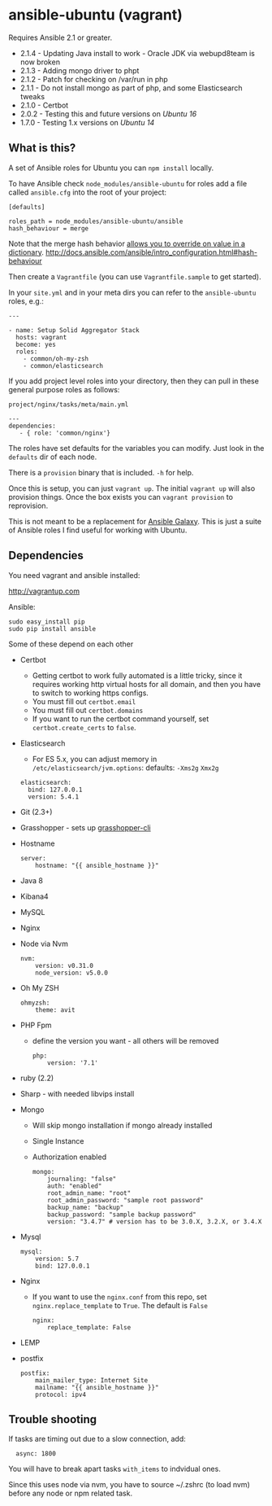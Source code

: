 # ansible-ubuntu (vagrant)

Requires Ansible 2.1 or greater.

* 2.1.4 - Updating Java install to work - Oracle JDK via webupd8team is now broken
* 2.1.3 - Adding mongo driver to phpt
* 2.1.2 - Patch for checking on /var/run in php
* 2.1.1 - Do not install mongo as part of php, and some Elasticsearch tweaks
* 2.1.0 - Certbot
* 2.0.2 - Testing this and future versions on *Ubuntu 16*
* 1.7.0 - Testing 1.x versions on *Ubuntu 14*

## What is this?

A set of Ansible roles for Ubuntu you can `npm install` locally.

To have Ansible check `node_modules/ansible-ubuntu` for roles add a file called `ansible.cfg` into the root of your project:

```
[defaults]

roles_path = node_modules/ansible-ubuntu/ansible
hash_behaviour = merge
```

Note that the merge hash behavior [allows you to override on value in a dictionary](http://stackoverflow.com/a/25131711/186636).
http://docs.ansible.com/ansible/intro_configuration.html#hash-behaviour

Then create a `Vagrantfile` (you can use `Vagrantfile.sample` to get started).

In your `site.yml` and in your meta dirs you can refer to the `ansible-ubuntu` roles, e.g.:

```
---

- name: Setup Solid Aggregator Stack
  hosts: vagrant
  become: yes
  roles:
    - common/oh-my-zsh
    - common/elasticsearch
```

If you add project level roles into your directory, then they can pull in these general purpose roles as follows:

`project/nginx/tasks/meta/main.yml`

```
---
dependencies:
   - { role: 'common/nginx'}
```

The roles have set defaults for the variables you can modify. Just look in the `defaults` dir of each node.

There is a `provision` binary that is included. `-h` for help.

Once this is setup, you can just `vagrant up`. The initial `vagrant up` will also provision things. Once the box exists
you can `vagrant provision` to reprovision.

This is not meant to be a replacement for [Ansible Galaxy](https://galaxy.ansible.com/). This is just a suite of Ansible roles I find useful for working with Ubuntu.

## Dependencies

You need vagrant and ansible installed:

http://vagrantup.com

Ansible:

```
sudo easy_install pip
sudo pip install ansible
```

Some of these depend on each other

* Certbot
    * Getting certbot to work fully automated is a little tricky, since it requires working http virtual hosts for all domain, and then you have to switch to working https configs.
    * You must fill out `certbot.email`
    * You must fill out `certbot.domains`
    * If you want to run the certbot command yourself, set `certbot.create_certs` to `false`.
* Elasticsearch
    * For ES 5.x, you can adjust memory in `/etc/elasticsearch/jvm.options`: defaults: `-Xms2g` `Xmx2g`

    ```
    elasticsearch:
      bind: 127.0.0.1
      version: 5.4.1
    ```  

* Git (2.3+)
* Grasshopper - sets up [grasshopper-cli](https://github.com/Solid-Interactive/grasshopper-cli)
* Hostname

    ```
    server:
        hostname: "{{ ansible_hostname }}"
    ```

* Java 8
* Kibana4
* MySQL
* Nginx
* Node via Nvm

    ```
    nvm:
        version: v0.31.0
        node_version: v5.0.0
    ```

* Oh My ZSH

    ```
    ohmyzsh:
        theme: avit
    ```

* PHP Fpm
    * define the version you want - all others will be removed
    
        ```
        php:
            version: '7.1'
        ```
* ruby (2.2)
* Sharp - with needed libvips install

* Mongo
    * Will skip mongo installation if mongo already installed
    * Single Instance
    * Authorization enabled

        ```
        mongo:
            journaling: "false"
            auth: "enabled"
            root_admin_name: "root"
            root_admin_password: "sample root password"
            backup_name: "backup"
            backup_password: "sample backup password"
            version: "3.4.7" # version has to be 3.0.X, 3.2.X, or 3.4.X
        ```

* Mysql

    ```
    mysql:
        version: 5.7
        bind: 127.0.0.1
    ```
        
* Nginx
    * If you want to use the `nginx.conf` from this repo, set `nginx.replace_template` to `True`. The default is `False`
    
        ```
        nginx:
            replace_template: False
        ```
        
* LEMP
* postfix

    ```
    postfix:
        main_mailer_type: Internet Site
        mailname: "{{ ansible_hostname }}"
        protocol: ipv4
    ```

## Trouble shooting

If tasks are timing out due to a slow connection, add:

```
  async: 1800
```

You will have to break apart tasks `with_items` to indvidual ones.

Since this uses node via nvm, you have to source ~/.zshrc (to load nvm) before any node or npm related task.
